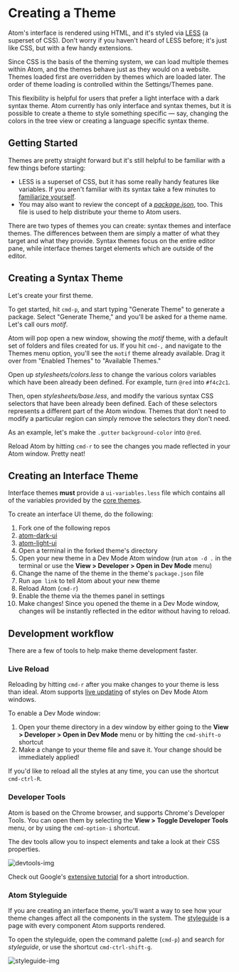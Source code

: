 # Creating a Theme

Atom's interface is rendered using HTML, and it's styled via [LESS] (a superset
of CSS). Don't worry if you haven't heard of LESS before; it's just like CSS, but
with a few handy extensions.

Since CSS is the basis of the theming system, we can load multiple themes within
Atom, and the themes behave just as they would on a website. Themes loaded first
are overridden by themes which are loaded later. The order of theme loading is
controlled within the Settings/Themes pane.

This flexibility is helpful for users that prefer a light interface with a dark
syntax theme. Atom currently has only interface and syntax themes, but it is
possible to create a theme to style something specific &mdash; say, changing
the colors in the tree view or creating a language specific syntax theme.

## Getting Started

Themes are pretty straight forward but it's still helpful to be familiar with
a few things before starting:

* LESS is a superset of CSS, but it has some really handy features like
  variables. If you aren't familiar with its syntax take a few minutes
  to [familiarize yourself][less-tutorial].
* You may also want to review the concept of a _[package.json]_, too. This file
is used to help distribute your theme to Atom users.

There are two types of themes you can create: syntax themes and interface themes.
The differences between them are simply a matter of what they target and what
they provide. Syntax themes focus on the entire editor pane, while interface themes
target elements which are outside of the editor.

## Creating a Syntax Theme

Let's create your first theme.

To get started, hit `cmd-p`, and start typing "Generate Theme" to generate
a package. Select "Generate Theme," and you'll be asked for a theme name. Let's
call ours _motif_.

Atom will pop open a new window, showing the _motif_ theme, with a default set of
folders and files created for us. If you hit `cmd-,` and navigate to the Themes
menu option, you'll see the `motif` theme already available. Drag it over from
"Enabled Themes" to "Available Themes."

Open up _stylesheets/colors.less_ to change the various colors variables which
have been already been defined. For example, turn `@red` into `#f4c2c1`.

Then, open _stylesheets/base.less_, and modify the various syntax CSS selectors
that have been already been defined. Each of these selectors represents a different
part of the Atom window. Themes that don't need to modify a particular region
can simply remove the selectors they don't need.

As an example, let's make the `.gutter` `background-color` into `@red`.

Reload Atom by hitting `cmd-r` to see the changes you made reflected in your Atom
window. Pretty neat!

## Creating an Interface Theme

Interface themes  **must** provide a `ui-variables.less` file which contains all
of the variables provided by the [core themes][ui-variables].

To create an interface UI theme, do the following:

1. Fork one of the following repos
  1. [atom-dark-ui]
  1. [atom-light-ui]
1. Open a terminal in the forked theme's directory
1. Open your new theme in a Dev Mode Atom window (run `atom -d .` in the terminal or use the __View > Developer > Open in Dev Mode__ menu)
1. Change the name of the theme in the theme's `package.json` file
1. Run `apm link` to tell Atom about your new theme
1. Reload Atom (`cmd-r`)
1. Enable the theme via the themes panel in settings
1. Make changes! Since you opened the theme in a Dev Mode window, changes will
   be instantly reflected in the editor without having to reload.

## Development workflow

There are a few of tools to help make theme development faster.

### Live Reload

Reloading by hitting `cmd-r` after you make changes to your theme is less than ideal.
Atom supports [live updating][livereload] of styles on Dev Mode Atom windows.

To enable a Dev Mode window:

1. Open your theme directory in a dev window by either going to the
__View > Developer > Open in Dev Mode__ menu or by hitting the `cmd-shift-o`
shortcut
1. Make a change to your theme file and save it. Your change should be
immediately applied!

If you'd like to reload all the styles at any time, you can use the shortcut
`cmd-ctrl-R`.

### Developer Tools

Atom is based on the Chrome browser, and supports Chrome's Developer Tools. You
can open them by selecting the __View > Toggle Developer Tools__ menu, or by using
the `cmd-option-i` shortcut.

The dev tools allow you to inspect elements and take a look at their CSS
properties.

![devtools-img]

Check out Google's [extensive tutorial][devtools-tutorial] for a short introduction.

### Atom Styleguide

If you are creating an interface theme, you'll want a way to see how your theme
changes affect all the components in the system. The [styleguide] is a page with
every component Atom supports rendered.

To open the styleguide, open the command palette (`cmd-p`) and search for
_styleguide_, or use the shortcut `cmd-ctrl-shift-g`.

![styleguide-img]

[less]: http://lesscss.org/
[git]: http://git-scm.com/
[atom]: https://atom.io/
[package.json]: ./creating-a-package.html#package-json
[less-tutorial]: https://speakerdeck.com/danmatthews/less-css
[devtools-tutorial]: https://developers.google.com/chrome-developer-tools/docs/elements
[ui-variables]: ./theme-variables.html
[livereload]: https://github.com/atom/dev-live-reload
[styleguide]: https://github.com/atom/styleguide
[atom-dark-ui]: https://github.com/atom/atom-dark-ui
[atom-light-ui]: https://github.com/atom/atom-light-ui
[styleguide-img]: https://f.cloud.github.com/assets/69169/1347390/2d431d98-36af-11e3-8f8e-3f4ce1e67adb.png
[devtools-img]: https://f.cloud.github.com/assets/69169/1347391/2d51f91c-36af-11e3-806f-f7b334af43e9.png
[themesettings-img]: https://f.cloud.github.com/assets/69169/1347569/3150bd0c-36b2-11e3-9d69-423503acfe3f.png
